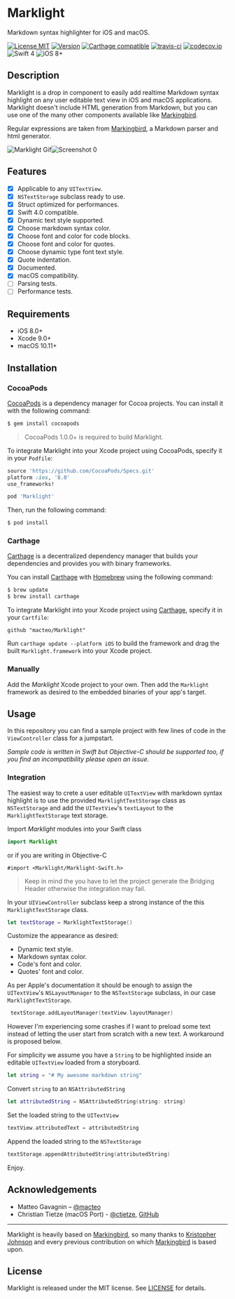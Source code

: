 # Marklight

Markdown syntax highlighter for iOS and macOS.

[![License MIT](https://img.shields.io/cocoapods/l/Marklight.svg)](https://raw.githubusercontent.com/macteo/marklight/master/LICENSE) [![Version](https://img.shields.io/cocoapods/v/Marklight.svg)](https://cocoapods.org/?q=marklight) [![Carthage compatible](https://img.shields.io/badge/Carthage-compatible-4BC51D.svg?style=flat)](https://github.com/Carthage/Carthage) [![travis-ci](https://travis-ci.org/macteo/Marklight.svg?branch=master)](https://travis-ci.org/macteo/Marklight)
[![codecov.io](https://codecov.io/github/macteo/Marklight/coverage.svg?branch=feature/swift4)](https://codecov.io/github/macteo/Marklight?branch=feature/swift4)
![Swift 4](https://img.shields.io/badge/language-Swift%204-EB7943.svg) ![iOS 8+](https://img.shields.io/badge/iOS-8+-EB7943.svg)

## Description

Marklight is a drop in component to easily add realtime Markdown syntax highlight on any user editable text view in iOS and macOS applications.
Marklight doesn't include HTML generation from Markdown, but you can use one of the many other components available like [Markingbird](https://github.com/kristopherjohnson/Markingbird).

Regular expressions are taken from [Markingbird](https://github.com/kristopherjohnson/Markingbird), a Markdown parser and html generator.

![Marklight Gif](https://raw.githubusercontent.com/macteo/Marklight/master/Assets/marklight.gif)![Screenshot 0](https://raw.githubusercontent.com/macteo/Marklight/master/Assets/screenshot-0.png)

## Features

- [x] Applicable to any `UITextView`.
- [x] `NSTextStorage` subclass ready to use.
- [x] Struct optimized for performances.
- [x] Swift 4.0 compatible.
- [x] Dynamic text style supported.
- [x] Choose markdown syntax color.
- [x] Choose font and color for code blocks.
- [x] Choose font and color for quotes.
- [x] Choose dynamic type font text style.
- [x] Quote indentation.
- [x] Documented.
- [x] macOS compatibility.
- [ ] Parsing tests.
- [ ] Performance tests.

## Requirements

- iOS 8.0+
- Xcode 9.0+
- macOS 10.11+

## Installation

### CocoaPods

[CocoaPods](http://cocoapods.org) is a dependency manager for Cocoa projects. You can install it with the following command:

```bash
$ gem install cocoapods
```

> CocoaPods 1.0.0+ is required to build Marklight.

To integrate Marklight into your Xcode project using CocoaPods, specify it in your `Podfile`:

```ruby
source 'https://github.com/CocoaPods/Specs.git'
platform :ios, '8.0'
use_frameworks!

pod 'Marklight'
```

Then, run the following command:

```bash
$ pod install
```

### Carthage

[Carthage](https://github.com/Carthage/Carthage) is a decentralized dependency manager that builds your dependencies and provides you with binary frameworks.

You can install [Carthage](https://github.com/Carthage/Carthage) with [Homebrew](http://brew.sh/) using the following command:

```bash
$ brew update
$ brew install carthage
```

To integrate Marklight into your Xcode project using [Carthage](https://github.com/Carthage/Carthage), specify it in your `Cartfile`:

```ogdl
github "macteo/Marklight"
```

Run `carthage update --platform iOS` to build the framework and drag the built `Marklight.framework` into your Xcode project.

### Manually

Add the *Marklight* Xcode project to your own. Then add the `Marklight` framework as desired to the embedded binaries of your app's target.

## Usage

In this repository you can find a sample project with few lines of code in the `ViewController` class for a jumpstart.

*Sample code is written in Swift but Objective-C should be supported too, if you find an incompatibility please open an issue.*

### Integration

The easiest way to crete a user editable `UITextView` with markdown syntax highlight is to use the provided `MarklightTextStorage` class as `NSTextStorage` and add the `UITextView`'s `textLayout` to the `MarklightTextStorage` text storage.

Import *Marklight* modules into your Swift class

```swift
import Marklight
```

or if you are writing in Objective-C

```objc
#import <Marklight/Marklight-Swift.h>
```

> Keep in mind the you have to let the project generate the Bridging Header otherwise the integration may fail.

In your `UIViewController` subclass keep a strong instance of the this `MarklightTextStorage` class.

```swift
let textStorage = MarklightTextStorage()
```

Customize the appearance as desired:

* Dynamic text style.
* Markdown syntax color.
* Code's font and color.
* Quotes' font and color.

As per Apple's documentation it should be enough to assign the `UITextView`'s `NSLayoutManager` to the `NSTextStorage` subclass, in our case `MarklightTextStorage`.

```swift
 textStorage.addLayoutManager(textView.layoutManager)
```
However I'm experiencing some crashes if I want to preload some text instead of letting the user start from scratch with a new text. A workaround is proposed below.

For simplicity we assume you have a `String` to be highlighted inside an editable `UITextView` loaded from a storyboard.

```swift
let string = "# My awesome markdown string"
```

Convert `string` to an `NSAttributedString`

```swift
let attributedString = NSAttributedString(string: string)
```

Set the loaded string to the `UITextView`

```swift
textView.attributedText = attributedString
```

Append the loaded string to the `NSTextStorage`

```swift
textStorage.appendAttributedString(attributedString)
```

Enjoy.

## Acknowledgements

* Matteo Gavagnin – [@macteo](https://twitter.com/macteo)
* Christian Tietze (macOS Port) - [@ctietze](https://twitter.com/ctietze), [GitHub](http://github.com/DivineDominion)

---

Marklight is heavily based on [Markingbird](https://github.com/kristopherjohnson/Markingbird), so many thanks to [Kristopher Johnson](http://undefinedvalue.com) and every previous contribution on which [Markingbird](https://github.com/kristopherjohnson/Markingbird) is based upon.

## License

Marklight is released under the MIT license. See [LICENSE](https://raw.githubusercontent.com/macteo/Marklight/master/LICENSE) for details.
